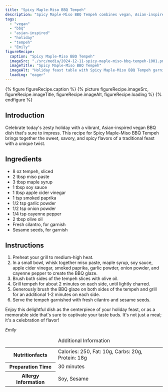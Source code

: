 ```yaml
---
title: "Spicy Maple-Miso BBQ Tempeh"
description: "Spicy Maple-Miso BBQ Tempeh combines vegan, Asian-inspired elements with classic BBQ flavors for a zesty holiday feast. Perfect as a main or side dish."
tags:
  - "vegan"
  - "bbq"
  - "asian-inspired"
  - "holiday"
  - "tempeh"
  - "Emily"
figureRecipe: 
  caption: "Spicy Maple-Miso BBQ Tempeh"
  imageSrc: "./src/media/2024-12-11-spicy-maple-miso-bbq-tempeh-1001.png"
  imageTitle: "Spicy Maple-Miso BBQ Tempeh"
  imageAlt: "Holiday feast table with Spicy Maple-Miso BBQ Tempeh garnished with cilantro and sesame seeds, subtle festive decor."
  loading: "eager"
---
```


{% figure figureRecipe.caption %}
{% picture figureRecipe.imageSrc, figureRecipe.imageTitle, figureRecipe.imageAlt, figureRecipe.loading %}
{% endfigure %}

## Introduction

Celebrate today's zesty holiday with a vibrant, Asian-inspired vegan BBQ dish that's sure to impress. This recipe for Spicy Maple-Miso BBQ Tempeh brings together the sweet, savory, and spicy flavors of a traditional feast with a unique twist.

## Ingredients

* 8 oz tempeh, sliced
* 2 tbsp miso paste
* 3 tbsp maple syrup
* 1 tbsp soy sauce
* 1 tbsp apple cider vinegar
* 1 tsp smoked paprika
* 1/2 tsp garlic powder
* 1/2 tsp onion powder
* 1/4 tsp cayenne pepper
* 2 tbsp olive oil
* Fresh cilantro, for garnish
* Sesame seeds, for garnish

## Instructions

1. Preheat your grill to medium-high heat.
2. In a small bowl, whisk together miso paste, maple syrup, soy sauce, apple cider vinegar, smoked paprika, garlic powder, onion powder, and cayenne pepper to create the BBQ glaze.
3. Brush both sides of the tempeh slices with olive oil.
4. Grill tempeh for about 2 minutes on each side, until lightly charred.
5. Generously brush the BBQ glaze on both sides of the tempeh and grill for an additional 1-2 minutes on each side.
6. Serve the tempeh garnished with fresh cilantro and sesame seeds.

Enjoy this delightful dish as the centerpiece of your holiday feast, or as a memorable side that's sure to captivate your taste buds. It's not just a meal; it's a celebration of flavor!

*Emily*

<table><caption class='sr-only'>Additional Information</caption><tr><th>Nutritionfacts</th><td>Calories: 250, Fat: 10g, Carbs: 20g, Protein: 18g&nbsp;</td></tr><tr><th>Preparation Time</th><td>30 minutes&nbsp;</td></tr><tr><th>Allergy Information</th><td>Soy, Sesame&nbsp;</td></tr></table>

